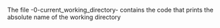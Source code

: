 The file -0-current_working_directory- contains the code that prints the absolute name of the working directory
